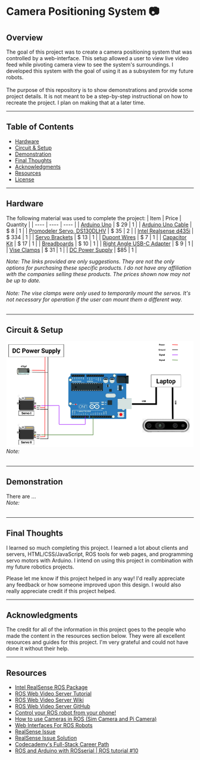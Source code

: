 # Camera Positioning System :camera:

## Overview
The goal of this project was to create a camera positioning system that was controlled by a web-interface. This setup allowed a user to view live video feed while pivoting camera view to see the system's surroundings. I developed this system with the goal of using it as a subsystem for my future robots. 
<br><br>
The purpose of this repository is to show demonstrations and provide some project details. It is not meant to be a step-by-step instructional on how to recreate the project. I plan on making that at a later time.


___
## Table of Contents
- [Hardware](#hardware)
- [Circuit & Setup](#circuit--setup)
- [Demonstration](#demonstration)
- [Final Thoughts](#final-thoughts)
- [Acknowledgments](#acknowledgments)
- [Resources](#resources)
- [License](#license)


___
## Hardware
The following material was used to complete the project:
| Item | Price | Quantity |
| ---- | ----  | ---- |
| [Arduino Uno](https://www.amazon.com/Arduino-A000066-ARDUINO-UNO-R3/dp/B008GRTSV6/ref=sr_1_3?keywords=arduino+uno&qid=1689642553&sr=8-3) | $ 29 | 1 |
| [Arduino Uno Cable](https://www.amazon.com/Arduino-Data-Sync-Cable-Microcontroller/dp/B08RCJXY1Z/ref=sr_1_1_sspa?crid=2WYUJO4I79DHZ&keywords=arduino+uno+cable&qid=1689642672&sprefix=arduino+uno+cabl%2Caps%2C135&sr=8-1-spons&sp_csd=d2lkZ2V0TmFtZT1zcF9hdGY&psc=1) | $ 8 | 1 |
| [Promodeler Servo, DS130DLHV](https://www.promodeler.com/DS130DLHV) | $ 35 | 2 | 
| [Intel Realsense d435i](https://store.intelrealsense.com/buy-intel-realsense-depth-camera-d435i.html) | $ 334 | 1 |
| [Servo Brackets](https://www.amazon.com/gp/product/B07PQ12TXS/ref=ppx_yo_dt_b_asin_title_o06_s00?ie=UTF8&psc=1) | $ 13 | 1 |
| [Dupont Wires](https://www.amazon.com/Elegoo-EL-CP-004-Multicolored-Breadboard-arduino/dp/B01EV70C78/ref=sr_1_3?crid=2MZNUXHYSTB8N&keywords=dupont+wires&qid=1689642185&sprefix=dupont+wire%2Caps%2C277&sr=8-3) | $ 7 | 1 |
| [Capacitor Kit](https://www.amazon.com/BOJACK-Electrolytic-Capacitor-Assortment-0-1uF%EF%BC%8D1000uF/dp/B07PBQXQNQ/ref=sr_1_1_sspa?keywords=capacitor&qid=1689642214&sprefix=capactiro%2Caps%2C138&sr=8-1-spons&sp_csd=d2lkZ2V0TmFtZT1zcF9hdGY&psc=1) | $ 17 | 1 |
| [Breadboards](https://www.amazon.com/Breadboards-Solderless-Breadboard-Distribution-Connecting/dp/B07DL13RZH/ref=sr_1_4?crid=1RXYCQJNQH6CH&keywords=breadboard&qid=1689642300&sprefix=breadbor%2Caps%2C144&sr=8-4) | $ 10 | 1 |
| [Right Angle USB-C Adapter](https://www.amazon.com/dp/B0B77CJD7T?psc=1&ref=ppx_yo2ov_dt_b_product_details) | $ 9 | 1 |
| [Vise Clamps](https://www.amazon.com/dp/B08PYFQ89M?psc=1&ref=ppx_yo2ov_dt_b_product_details) | $ 31 | 1 |
| [DC Power Supply](https://www.amazon.com/KORAD-KD3005D-Precision-Adjustable-Regulated/dp/B00FPU6G4E/ref=asc_df_B00FPU6G4E/?tag=hyprod-20&linkCode=df0&hvadid=309770211034&hvpos=&hvnetw=g&hvrand=3493489947175252538&hvpone=&hvptwo=&hvqmt=&hvdev=c&hvdvcmdl=&hvlocint=&hvlocphy=9028092&hvtargid=pla-535939866900&psc=1) | $85 | 1 |

*Note: The links provided are only suggestions. They are not the only options for purchasing these specific products. I do not have any affiliation with the companies selling these products. The prices shown now may not be up to date.*
<br><br>
*Note: The vise clamps were only used to temporarily mount the servos. It's not necessary for operation if the user can mount them a different way.*
<br><br>


___
## Circuit & Setup
![Circuit](./images/circuit.png)
<br>
*Note:*
<br><br>

___
## Demonstration
There are ...
<br>
*Note:*
<br><br>


___
## Final Thoughts
I learned so much completing this project. I learned a lot about clients and servers, HTML/CSS/JavaScript, ROS tools for web pages, and programming servo motors with Arduino. I intend on using this project in combination with my future robotics projects. 

Please let me know if this project helped in any way! I'd really appreciate any feedback or how someone improved upon this design. I would also really appreciate credit if this project helped.  


___
## Acknowledgments
The credit for all of the information in this project goes to the people who made the content in the resources section below. They were all excellent resources and guides for this project. I'm very grateful and could not have done it without their help.


___
## Resources
- [Intel RealSense ROS Package](https://github.com/IntelRealSense/realsense-ros/tree/ros1-legacy)
- [ROS Web Video Server Tutorial](https://msadowski.github.io/ros-web-tutorial-pt3-web_video_server/)
- [ROS Web Video Server Wiki](http://wiki.ros.org/web_video_server)
- [ROS Web Video Server GitHub](https://github.com/RobotWebTools/web_video_server/tree/master)
- [Control your ROS robot from your phone!](https://www.youtube.com/watch?v=hkkG-Sgi9Sk&t=676s)
- [How to use Cameras in ROS (Sim Camera and Pi Camera)](https://www.youtube.com/watch?v=A3nw2M47K50&t=435s)
- [Web Interfaces For ROS Robots](https://www.youtube.com/playlist?list=PLK0b4e05LnzagmZCkKIQo9KKqtGo_3aKj)
- [RealSense Issue](https://github.com/IntelRealSense/realsense-ros/issues/1408)
- [RealSense Issue Solution](https://github.com/IntelRealSense/librealsense/blob/master/config/99-realsense-libusb.rules)
- [Codecademy's Full-Stack Career Path](https://www.codecademy.com/learn/paths/full-stack-engineer-career-path)
- [ROS and Arduino with ROSserial | ROS tutorial #10
](https://www.youtube.com/watch?v=WLVfZXxpHYI)
